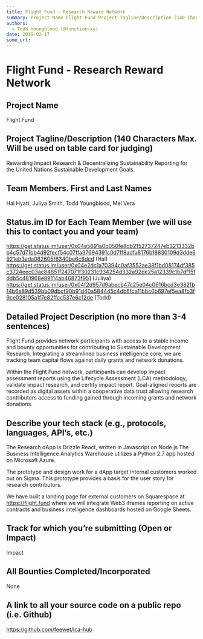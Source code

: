 ```yaml
---
title: Flight Fund - Research Reward Network
summary: Project Name Flight Fund Project Tagline/Description (140 Characters Max. Will be used on table card for judging) Rewarding Impact Research & Decentralizing Sustainability Reporting for the United Nations Sustainable Development Goals. Team Members. First and Last Names Hal Hyatt, Juliya Smith, Todd Youngblood, Mel Vera Status.im ID for Each Team Member (we will use this to contact you and your team) https-//get.status.im/user/0x04e5691a0b050fe8db2152737247eb3213332bb4c57d71bb4d92fecf54c07ffa376
authors:
  - Todd Youngblood (@function-xy)
date: 2019-02-17
some_url: 
---
```


# Flight Fund - Research Reward Network



## Project Name
Flight Fund

## Project Tagline/Description (140 Characters Max. Will be used on table card for judging)
Rewarding Impact Research & Decentralizing Sustainability Reporting for the United Nations Sustainable Development Goals.

## Team Members. First and Last Names
Hal Hyatt, Juliya Smith, Todd Youngblood, Mel Vera

## Status.im ID for Each Team Member (we will use this to contact you and your team)
https://get.status.im/user/0x04e5691a0b050fe8db2152737247eb3213332bb4c57d71bb4d92fecf54c07ffa37694391c0d7ff8adfa8176b18830109d3dde6921eb3eda082605f6340be6c6dcd (Hal)
https://get.status.im/user/0x04e2dc1a70394c0af3552ae38f1bd08174df385c3724eec03ac84651f247071f30231c934254d332a92de25a12339c1b7df15fddb5c481968e89114ab46873f951 (Juliya)
https://get.status.im/user/0x04f2d957d9abecb47c25e04c0616bcd3e382fb14b6e89d539bb09dbcf90b91d40a584445c4db6fca11bbc0b697ef5ea8fb3f9ce028105a1f7e82ffcc537e6c12de (Todd)

## Detailed Project Description (no more than 3-4 sentences)
Flight Fund provides network participants with access to a stable income and bounty opportunities for contributing to Sustainable Development Research. Integrating a streamlined business intelligence core, we are tracking team capital flows against daily grants and network donations.

Within the Flight Fund network, participants can develop impact assessment reports using the Lifecycle Assessment (LCA) methodology, validate impact research, and certify impact report. Goal-aligned reports are recorded as digital assets within a cooperative data trust allowing research contributors access to funding gained through incoming grants and network donations.


## Describe your tech stack (e.g., protocols, languages, API’s, etc.)
The Research dApp is Drizzle React, written in Javascript on Node.js
The Business Intelligence Analytics Warehouse utilizes a Python 2.7 app hosted on Microsoft Azure.

The prototype and design work for a dApp target internal customers worked out on Sigma. This prototype provides a basis for the user story for research contributors. 

We have built a landing page for external customers on Squarespace at https://flight.fund where we will integrate Web3 iframes reporting on active contracts and business intelligence dashboards hosted on Google Sheets.

## Track for which you’re submitting (Open or Impact)
Impact

## All Bounties Completed/Incorporated
None

## A link to all your source code on a public repo (i.e. Github)
https://github.com/feewet/lca-hub



